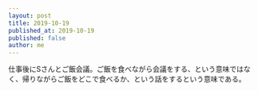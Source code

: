 ```yaml
---
layout: post
title: 2019-10-19
published_at: 2019-10-19
published: false
author: me
---
```


仕事後にSさんとご飯会議。ご飯を食べながら会議をする、という意味ではなく、帰りながらご飯をどこで食べるか、という話をするという意味である。
